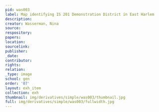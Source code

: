 ```yaml
---
pid: was003
label: Map identifying IS 201 Demonstration District in East Harlem
description:
creator: Wasserman, Nina
source:
respository:
papers:
location:
sourcelink:
publisher:
_date:
contributor:
rights:
relation:
_type: image
school: gen
order: '07'
layout: exh_item
collection: exh
thumbnail: img/derivatives/simple/was003/thumbnail.jpg
full: img/derivatives/simple/was003/fullwidth.jpg
---
```

